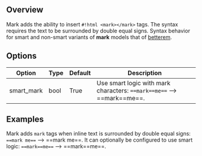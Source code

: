 ## Overview

Mark adds the ability to insert `#!html <mark></mark>` tags.  The syntax requires the text to be surrounded by double equal signs.  Syntax behavior for smart and non-smart variants of **mark** models that of [betterem](betterem.md#differences).

## Options

| Option    | Type | Default | Description |
|-----------|------|---------|-------------|
| smart_mark | bool | True | Use smart logic with mark characters: `==mark==me==` --> ==mark==me==. |

## Examples

Mark adds `mark` tags when inline text is surrounded by double equal signs: `==mark me==` --> ==mark me==.  It can optionally be configured to use smart logic: `==mark==me==` --> ==mark==me==.
